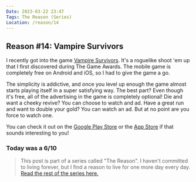 ```yaml
---
Date: 2023-03-22 23:47
Tags: The Reason (Series)
Location: /reason/14
---
```


## Reason #14: Vampire Survivors

I recently got into the game [Vampire Survivors](https://store.steampowered.com/app/1794680/Vampire_Survivors/). It's a roguelike shoot 'em up that I first discovered during The Game Awards. The mobile game is completely free on Android and iOS, so I had to give the game a go.

The simplicity is addictive, and once you level up enough the game almost starts playing itself in a super satisfying way. The best part? Even though it's free, all of the advertising in the game is completely optional! Die and want a cheeky revive? You can choose to watch and ad. Have a great run and want to double your gold? You can watch an ad. But at no point are you force to watch one.

You can check it out on the [Google Play Store](https://play.google.com/store/apps/details?id=com.poncle.vampiresurvivors) or the [App Store](https://apps.apple.com/us/app/vampire-survivors/id6444525702) if that sounds interesting to you!

### Today was a 6/10

>This post is part of a series called "The Reason". I haven't committed to living forever, but I find a reason to live for one more day every day. [Read the rest of the series here.](/reason/)
